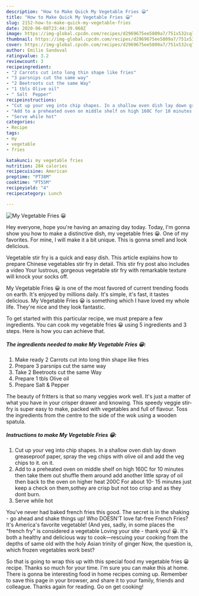 ```yaml
---
description: "How to Make Quick My Vegetable Fries 😀"
title: "How to Make Quick My Vegetable Fries 😀"
slug: 2152-how-to-make-quick-my-vegetable-fries
date: 2020-06-08T23:44:39.068Z
image: https://img-global.cpcdn.com/recipes/d2969675ee5809a7/751x532cq70/my-vegetable-fries-😀-recipe-main-photo.jpg
thumbnail: https://img-global.cpcdn.com/recipes/d2969675ee5809a7/751x532cq70/my-vegetable-fries-😀-recipe-main-photo.jpg
cover: https://img-global.cpcdn.com/recipes/d2969675ee5809a7/751x532cq70/my-vegetable-fries-😀-recipe-main-photo.jpg
author: Emilie Sandoval
ratingvalue: 3.2
reviewcount: 3
recipeingredient:
- "2 Carrots cut into long thin shape like fries"
- "3 parsnips cut the same way"
- "2 Beetroots cut the same Way"
- "1 tbls Olive oil"
- " Salt  Pepper"
recipeinstructions:
- "Cut up your veg into chip shapes. In a shallow oven dish lay down greaseproof paper, spray the veg chips with olive oil and add the veg chips to it. on it."
- "Add to a preheated oven on middle shelf on high 160C for 10 minutes then take them out shuffle them around add another little spray of oil then back to the oven on higher heat 200C For about 10- 15 minutes just keep a check on them,sothey are crisp but not too crisp and as they dont burn."
- "Serve while hot"
categories:
- Recipe
tags:
- my
- vegetable
- fries

katakunci: my vegetable fries 
nutrition: 284 calories
recipecuisine: American
preptime: "PT38M"
cooktime: "PT55M"
recipeyield: "4"
recipecategory: Lunch

---
```



![My Vegetable Fries 😀](https://img-global.cpcdn.com/recipes/d2969675ee5809a7/751x532cq70/my-vegetable-fries-😀-recipe-main-photo.jpg)

Hey everyone, hope you're having an amazing day today. Today, I'm gonna show you how to make a distinctive dish, my vegetable fries 😀. One of my favorites. For mine, I will make it a bit unique. This is gonna smell and look delicious.

Vegetable stir fry is a quick and easy dish. This article explains how to prepare Chinese vegetables stir fry in detail. This stir fry post also includes a video Your lustrous, gorgeous vegetable stir fry with remarkable texture will knock your socks off.

My Vegetable Fries 😀 is one of the most favored of current trending foods on earth. It's enjoyed by millions daily. It's simple, it's fast, it tastes delicious. My Vegetable Fries 😀 is something which I have loved my whole life. They're nice and they look fantastic.


To get started with this particular recipe, we must prepare a few ingredients. You can cook my vegetable fries 😀 using 5 ingredients and 3 steps. Here is how you can achieve that.

<!--inarticleads1-->

##### The ingredients needed to make My Vegetable Fries 😀:

1. Make ready 2 Carrots cut into long thin shape like fries
1. Prepare 3 parsnips cut the same way
1. Take 2 Beetroots cut the same Way
1. Prepare 1 tbls Olive oil
1. Prepare  Salt &amp; Pepper


The beauty of fritters is that so many veggies work well. It&#39;s just a matter of what you have in your crisper drawer and knowing. This speedy veggie stir-fry is super easy to make, packed with vegetables and full of flavour. Toss the ingredients from the centre to the side of the wok using a wooden spatula. 

<!--inarticleads2-->

##### Instructions to make My Vegetable Fries 😀:

1. Cut up your veg into chip shapes. In a shallow oven dish lay down greaseproof paper, spray the veg chips with olive oil and add the veg chips to it. on it.
1. Add to a preheated oven on middle shelf on high 160C for 10 minutes then take them out shuffle them around add another little spray of oil then back to the oven on higher heat 200C For about 10- 15 minutes just keep a check on them,sothey are crisp but not too crisp and as they dont burn.
1. Serve while hot


You&#39;ve never had baked french fries this good. The secret is in the shaking - go ahead and shake things up! Who DOESN&#39;T love fat-free French Fries? It&#39;s America&#39;s favorite vegetable! (And yes, sadly, in some places the &#34;french fry&#34; is considered a vegetable Loving your site - thank you! 😀. It&#39;s both a healthy and delicious way to cook—rescuing your cooking from the depths of same old with the holy Asian trinity of ginger Now, the question is, which frozen vegetables work best? 

So that is going to wrap this up with this special food my vegetable fries 😀 recipe. Thanks so much for your time. I'm sure you can make this at home. There is gonna be interesting food in home recipes coming up. Remember to save this page in your browser, and share it to your family, friends and colleague. Thanks again for reading. Go on get cooking!
